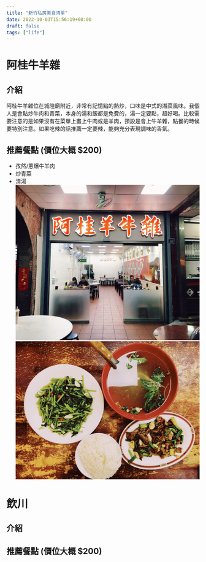 ```yaml
---
title: "新竹私房美食清單"
date: 2022-10-03T15:56:19+08:00
draft: false
tags: ["life"]
---
```

# 阿桂牛羊雜
## 介紹
阿桂牛羊雜位在城隍廟附近，非常有記憶點的熱炒，口味是中式的湘菜風味。我個人是會點炒牛肉和青菜，本身的湯和飯都是免費的，湯一定要點，超好喝。比較需要注意的是如果沒有在菜單上畫上牛肉或是羊肉，預設是會上牛羊雜，點餐的時候要特別注意。如果吃辣的話推薦一定要辣，能夠充分表現調味的香氣。
## 推薦餐點 (價位大概 $200)
* 孜然/蔥爆牛羊肉
* 炒青菜
* 清湯
![](/img/hsinchu-food-list/0-rest.jpg)
![](/img/hsinchu-food-list/0-food.jpg)

# 飲川
## 介紹
## 推薦餐點 (價位大概 $200)
